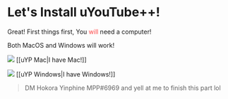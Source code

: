 # Let's Install uYouTube++!

Great! First things first, You <font color=#f44>will</font> need a computer!

Both MacOS and Windows will work!

![](https://cdn.discordapp.com/attachments/803186540359450664/1100960373282193449/image_2023-04-26_182246728_1.gif) [[uYP Mac|I have Mac!]]

![](https://cdn.discordapp.com/attachments/803186540359450664/1100960373282193449/image_2023-04-26_182246728_1.gif) [[uYP Windows|I have Windows!]]


> DM Hokora Yinphine MPP#6969 and yell at me to finish this part lol